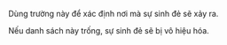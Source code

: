 Dùng trường này để xác định nơi mà sự sinh đẻ sẽ xảy ra.

Nếu danh sách này trống, sự sinh đẻ sẽ bị vô hiệu hóa.